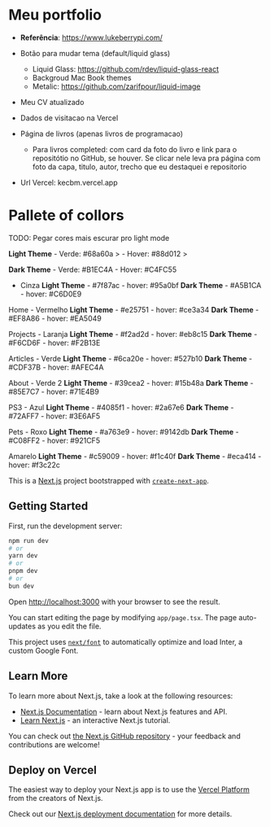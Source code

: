 # Meu portfolio

- **Referência**: https://www.lukeberrypi.com/
- Botão para mudar tema (default/liquid glass)
    - Liquid Glass: https://github.com/rdev/liquid-glass-react
    - Backgroud Mac Book themes
    - Metalic: https://github.com/zarifpour/liquid-image
- Meu CV atualizado
- Dados de visitacao na Vercel
- Página de livros (apenas livros de programacao)
   - Para livros completed: com card da foto do livro e link para o repositótio no GitHub, se houver. Se clicar nele leva pra página com foto da capa, titulo, autor, trecho que eu destaquei e repositorio

- Url Vercel: kecbm.vercel.app

# Pallete of collors

TODO: Pegar cores mais escurar pro light mode

**Light Theme**
    - Verde: #68a60a > 
    - Hover: #88d012 > 

**Dark Theme**
    - Verde: #B1EC4A
    - Hover: #C4FC55

- Cinza
    **Light Theme**
        - #7f87ac
        - hover: #95a0bf
    **Dark Theme**
        - #A5B1CA
        - hover: #C6D0E9
        
Home
    - Vermelho
        **Light Theme**
            - #e25751
            - hover: #ce3a34
        **Dark Theme**
            - #EF8A86
            - hover: #EA5049

Projects
    - Laranja
        **Light Theme**
            - #f2ad2d
            - hover: #eb8c15
        **Dark Theme**
            - #F6CD6F
            - hover: #F2B13E

Articles
    - Verde
        **Light Theme**
            - #6ca20e
            - hover: #527b10
        **Dark Theme**
            - #CDF37B
            - hover: #AFEC4A

About
    - Verde 2
        **Light Theme**
            - #39cea2
            - hover: #15b48a
        **Dark Theme**
            - #85E7C7
            - hover: #71E4B9

PS3
    - Azul
        **Light Theme**
        - #4085f1
        - hover: #2a67e6
        **Dark Theme**
        - #72AFF7
        - hover: #3E6AF5

Pets
    - Roxo
        **Light Theme**
        - #a763e9
        - hover: #9142db
        **Dark Theme**
        - #C08FF2
        - hover: #921CF5


Amarelo
    **Light Theme**
    - #c59009
    - hover: #f1c40f
    **Dark Theme**
    - #eca414
    - hover: #f3c22c

This is a [Next.js](https://nextjs.org/) project bootstrapped with [`create-next-app`](https://github.com/vercel/next.js/tree/canary/packages/create-next-app).

## Getting Started

First, run the development server:

```bash
npm run dev
# or
yarn dev
# or
pnpm dev
# or
bun dev
```

Open [http://localhost:3000](http://localhost:3000) with your browser to see the result.

You can start editing the page by modifying `app/page.tsx`. The page auto-updates as you edit the file.

This project uses [`next/font`](https://nextjs.org/docs/basic-features/font-optimization) to automatically optimize and load Inter, a custom Google Font.

## Learn More

To learn more about Next.js, take a look at the following resources:

- [Next.js Documentation](https://nextjs.org/docs) - learn about Next.js features and API.
- [Learn Next.js](https://nextjs.org/learn) - an interactive Next.js tutorial.

You can check out [the Next.js GitHub repository](https://github.com/vercel/next.js/) - your feedback and contributions are welcome!

## Deploy on Vercel

The easiest way to deploy your Next.js app is to use the [Vercel Platform](https://vercel.com/new?utm_medium=default-template&filter=next.js&utm_source=create-next-app&utm_campaign=create-next-app-readme) from the creators of Next.js.

Check out our [Next.js deployment documentation](https://nextjs.org/docs/deployment) for more details.
